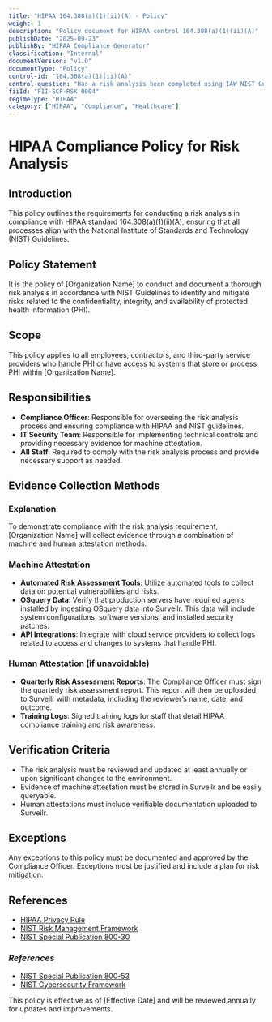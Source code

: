 ```yaml
---
title: "HIPAA 164.308(a)(1)(ii)(A) - Policy"
weight: 1
description: "Policy document for HIPAA control 164.308(a)(1)(ii)(A)"
publishDate: "2025-09-23"
publishBy: "HIPAA Compliance Generator"
classification: "Internal"
documentVersion: "v1.0"
documentType: "Policy"
control-id: "164.308(a)(1)(ii)(A)"
control-question: "Has a risk analysis been completed using IAW NIST Guidelines? (R)"
fiiId: "FII-SCF-RSK-0004"
regimeType: "HIPAA"
category: ["HIPAA", "Compliance", "Healthcare"]
---
```


# HIPAA Compliance Policy for Risk Analysis

## Introduction
This policy outlines the requirements for conducting a risk analysis in compliance with HIPAA standard 164.308(a)(1)(ii)(A), ensuring that all processes align with the National Institute of Standards and Technology (NIST) Guidelines.

## Policy Statement
It is the policy of [Organization Name] to conduct and document a thorough risk analysis in accordance with NIST Guidelines to identify and mitigate risks related to the confidentiality, integrity, and availability of protected health information (PHI).

## Scope
This policy applies to all employees, contractors, and third-party service providers who handle PHI or have access to systems that store or process PHI within [Organization Name].

## Responsibilities
- **Compliance Officer**: Responsible for overseeing the risk analysis process and ensuring compliance with HIPAA and NIST guidelines.
- **IT Security Team**: Responsible for implementing technical controls and providing necessary evidence for machine attestation.
- **All Staff**: Required to comply with the risk analysis process and provide necessary support as needed.

## Evidence Collection Methods

### Explanation
To demonstrate compliance with the risk analysis requirement, [Organization Name] will collect evidence through a combination of machine and human attestation methods.

### Machine Attestation
- **Automated Risk Assessment Tools**: Utilize automated tools to collect data on potential vulnerabilities and risks.
- **OSquery Data**: Verify that production servers have required agents installed by ingesting OSquery data into Surveilr. This data will include system configurations, software versions, and installed security patches.
- **API Integrations**: Integrate with cloud service providers to collect logs related to access and changes to systems that handle PHI.

### Human Attestation (if unavoidable)
- **Quarterly Risk Assessment Reports**: The Compliance Officer must sign the quarterly risk assessment report. This report will then be uploaded to Surveilr with metadata, including the reviewer’s name, date, and outcome.
- **Training Logs**: Signed training logs for staff that detail HIPAA compliance training and risk awareness.

## Verification Criteria
- The risk analysis must be reviewed and updated at least annually or upon significant changes to the environment.
- Evidence of machine attestation must be stored in Surveilr and be easily queryable.
- Human attestations must include verifiable documentation uploaded to Surveilr.

## Exceptions
Any exceptions to this policy must be documented and approved by the Compliance Officer. Exceptions must be justified and include a plan for risk mitigation.

## References
- [HIPAA Privacy Rule](https://www.hhs.gov/hipaa/for-professionals/privacy/index.html)
- [NIST Risk Management Framework](https://csrc.nist.gov/publications/detail/sp/800-37/rev-2/final)
- [NIST Special Publication 800-30](https://csrc.nist.gov/publications/detail/sp/800-30/rev-1/final)

### _References_  
- [NIST Special Publication 800-53](https://nvlpubs.nist.gov/nistpubs/SpecialPublications/NIST.SP.800-53r5.pdf)  
- [NIST Cybersecurity Framework](https://www.nist.gov/cyberframework)

This policy is effective as of [Effective Date] and will be reviewed annually for updates and improvements.